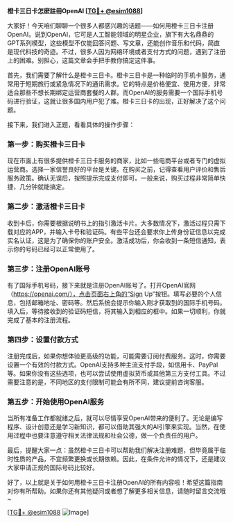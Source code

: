 **橙卡三日卡怎麽註冊OpenAI [[TG💪+ @esim1088](https://t.me/s/esim1088)]**

大家好！今天咱们聊聊一个很多人都感兴趣的话题——如何用橙卡三日卡注册OpenAI。说到OpenAI，它可是人工智能领域的明星企业，旗下有大名鼎鼎的GPT系列模型，这些模型不仅能回答问题、写文章，还能创作音乐和代码，简直是现代科技的奇迹。不过，很多人因为网络环境或者支付方式的问题，遇到了注册上的困难。别担心，这篇文章会手把手教你搞定这件事。

首先，我们需要了解什么是橙卡三日卡。橙卡三日卡是一种临时的手机卡服务，通常用于短期旅行或紧急情况下的通讯需求。它的特点是价格便宜、使用方便，非常适合那些不想长期绑定运营商套餐的人群。而OpenAI的服务需要一个国际手机号码进行验证，这就让很多国内用户犯了难。橙卡三日卡的出现，正好解决了这个问题。

接下来，我们进入正题，看看具体的操作步骤：

### 第一步：购买橙卡三日卡

现在市面上有很多提供橙卡三日卡服务的商家，比如一些电商平台或者专门的虚拟运营商。选择一家信誉良好的平台是关键。在购买之前，记得查看用户评价和售后服务政策。确认无误后，按照提示完成支付即可。一般来说，购买过程非常简单快捷，几分钟就能搞定。

### 第二步：激活橙卡三日卡

收到卡后，你需要根据说明书上的指引激活卡片。大多数情况下，激活过程只需下载对应的APP，并输入卡号和验证码。有些平台还会要求你上传身份证信息以完成实名认证，这是为了确保你的账户安全。激活成功后，你会收到一条短信通知，表示你的号码已经可以正常使用了。

### 第三步：注册OpenAI账号

有了国际手机号码，接下来就是注册OpenAI账号了。打开OpenAI官网（https://openai.com/），点击页面右上角的“Sign Up”按钮。填写必要的个人信息，包括邮箱地址、密码等。然后系统会提示你输入刚才获取到的国际手机号码。填入后，等待接收到的验证码短信，将其输入到相应的框中。如果一切顺利，你就完成了基本的注册流程。

### 第四步：设置付款方式

注册完成后，如果你想体验更高级的功能，可能需要订阅付费服务。这时，你需要设置一个有效的付款方式。OpenAI支持多种主流支付手段，如信用卡、PayPal等。如果你没有这些选项，也可以尝试使用虚拟货币或其他第三方支付工具。不过需要注意的是，不同地区的支付限制可能会有所不同，建议提前咨询客服。

### 第五步：开始使用OpenAI服务

当所有准备工作都就绪之后，就可以尽情享受OpenAI带来的便利了。无论是编写程序、设计创意还是学习新知识，都可以借助其强大的AI引擎来实现。当然，在使用过程中也要注意遵守相关法律法规和社会公德，做一个负责任的用户。

最后，提醒大家一点：虽然橙卡三日卡可以帮助我们解决注册难题，但毕竟属于临时性质的产品，不宜频繁更换或长期依赖。因此，在条件允许的情况下，还是建议大家申请正规的国际号码比较好。

好了，以上就是关于如何用橙卡三日卡注册OpenAI的所有内容啦！希望这篇指南对你有所帮助。如果你还有其他疑问或者想了解更多相关信息，请随时留言交流哦~

[[TG💪+ @esim1088](https://t.me/s/esim1088) ![Image](https://i.postimg.cc/4NQfJmqS/Snipaste-2025-05-13-00-14-12.png)]